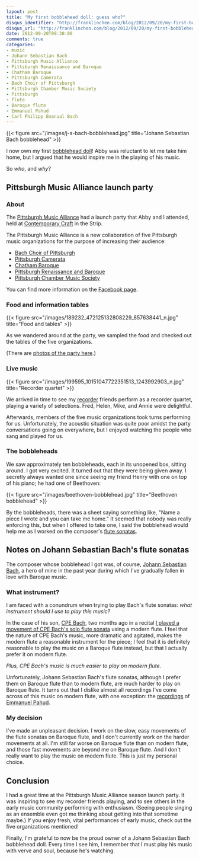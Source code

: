 ```yaml
---
layout: post
title: "My first bobblehead doll: guess who?"
disqus_identifier: "http://franklinchen.com/blog/2012/09/20/my-first-bobblehead-doll-guess-who/"
disqus_url: "http://franklinchen.com/blog/2012/09/20/my-first-bobblehead-doll-guess-who/"
date: 2012-09-20T09:30:00
comments: true
categories: 
- music
- Johann Sebastian Bach
- Pittsburgh Music Alliance
- Pittsburgh Renaissance and Baroque
- Chatham Baroque
- Pittsburgh Camerata
- Bach Choir of Pittsburgh
- Pittsburgh Chamber Music Society
- Pittsburgh
- flute
- Baroque flute
- Emmanuel Pahud
- Carl Philipp Emanual Bach
---
```

{{< figure src="/images/j-s-bach-bobblehead.jpg" title="Johann Sebastian Bach bobblehead" >}}

I now own my first [bobblehead doll](http://en.wikipedia.org/wiki/Bobblehead)! Abby was reluctant to let me take him home, but I argued that he would inspire me in the playing of his music.

So *who*, and *why*?

<!--more-->

## Pittsburgh Music Alliance launch party

### About

The [Pittsburgh Music Alliance](http://pittsburghmusicalliance.org/) had a launch party that Abby and I attended, held at [Contemporary Craft](http://www.contemporarycraft.org/) in the Strip.

The Pittsburgh Music Alliance is a new collaboration of five Pittsburgh music organizations for the purpose of increasing their audience:

- [Bach Choir of Pittsburgh](http://www.bachchoirpittsburgh.org/)
- [Pittsburgh Camerata](http://www.pittsburghcamerata.org/)
- [Chatham Baroque](http://www.chathambaroque.org/)
- [Pittsburgh Renaissance and Baroque](http://www.rbsp.org/)
- [Pittsburgh Chamber Music Society](http://www.pittsburghchambermusic.org/)

You can find more information on the [Facebook page](http://www.facebook.com/PittsburghMusicAlliance).

### Food and information tables

{{< figure src="/images/189232_472125132808229_857638441_n.jpg" title="Food and tables" >}}

As we wandered around at the party, we sampled the food and checked out the tables of the five organizations. 

(There are [photos of the party here](http://www.facebook.com/media/set/?set=a.472125112808231.106189.197956923558386&type=3).)

### Live music

{{< figure src="/images/199595_10151047722351513_1243992903_n.jpg" title="Recorder quartet" >}}

We arrived in time to see my [recorder](/categories/recorder/) friends perform as a recorder quartet, playing a variety of selections. Fred, Helen, Mike, and Annie were delightful.

Afterwards, members of the five music organizations took turns performing for us. Unfortunately, the acoustic situation was quite poor amidst the party conversations going on everywhere, but I enjoyed watching the people who sang and played for us.

### The bobbleheads

We saw approximately ten bobbleheads, each in its unopened box, sitting around. I got very excited. It turned out that they were being given away. I secretly always wanted one since seeing my friend Henry with one on top of his piano; he had one of Beethoven:

{{< figure src="/images/beethoven-bobblehead.jpg" title="Beethoven bobblehead" >}}

By the bobbleheads, there was a sheet saying something like, "Name a piece I wrote and you can take me home." It seemed that nobody was really enforcing this, but when I offered to take one, I said the bobblehead would help me as I worked on the composer's [flute sonatas]().

## Notes on Johann Sebastian Bach's flute sonatas

The composer whose bobblehead I got was, of course, [Johann Sebastian Bach](/categories/johann-sebastian-bach/), a hero of mine in the past year during which I've gradually fallen in love with Baroque music.

### What instrument?

I am faced with a conundrum when trying to play Bach's flute sonatas: *what instrument should I use to play this music?*

In the case of his son, [CPE Bach](http://en.wikipedia.org/wiki/Carl_Philipp_Emanuel_Bach), two months ago in a recital [I played a movement of CPE Bach's solo flute sonata](/blog/2012/07/28/my-first-appearance-on-a-music-recital-program/) using a modern flute. I feel that the nature of CPE Bach's music, more dramatic and agitated, makes the modern flute a reasonable instrument for the piece; I feel that it is definitely reasonable to play the music on a Baroque flute instead, but that I actually prefer it on modern flute.

*Plus, CPE Bach's music is much easier to play on modern flute.*

Unfortunately, Johann Sebastian Bach's flute sonatas, although I prefer them on Baroque flute than to modern flute, are much harder to play on Baroque flute. It turns out that I dislike almost all recordings I've come across of this music on modern flute, with one exception: the [recordings](http://www.pahudbach.com/) of [Emmanuel Pahud](/categories/emmanuel-pahud/).

### My decision

I've made an unpleasant decision. I work on the slow, easy movements of the flute sonatas on Baroque flute, and I don't currently work on the harder movements at all. I'm still far worse on Baroque flute than on modern flute, and those fast movements are beyond me on Baroque flute. And I don't really want to play the music on modern flute. This is just my personal choice.

## Conclusion

I had a great time at the Pittsburgh Music Alliance season launch party. It was inspiring to see my recorder friends playing, and to see others in the early music community performing with enthusiasm. (Seeing people singing as an ensemble even got me thinking about getting into that sometime maybe.) If you enjoy fresh, vital performances of early music, check out the five organizations mentioned!

Finally, I'm grateful to now be the proud owner of a Johann Sebastian Bach bobblehead doll. Every time I see him, I remember that I must play his music with verve and soul, because he's watching.
